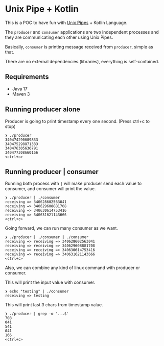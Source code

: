 # Unix Pipe + Kotlin

This is a POC to have fun with  [Unix Pipes](https://www.geeksforgeeks.org/piping-in-unix-or-linux/) + Kotlin Language.

The `producer` and `consumer` applications are two independent processes and they are communicating each other using Unix Pipes.

Basically, `consumer` is printing message received from `producer`, simple as that.

There are no external dependencies (libraries), everything is self-contained.


## Requirements
- Java 17
- Maven 3


## Running producer alone
Producer is going to print timestamp every one second. (Press ctrl+c to stop)
```shell
❯ ./producer
340474290609833
340475298871333
340476305636791
340477308660166
<ctrl+c>
```

## Running producer | consumer
Running both process with `|` will make producer send each value to consumer, and consumer will print the value.
```shell
❯ ./producer | ./consumer
receiving => 340628602563041
receiving => 340629608881708
receiving => 340630614753416
receiving => 340631621143666
<ctrl+c>
```

Going forward, we can run many consumer as we want.
```shell
❯ ./producer | ./consumer | ./consumer
receiving => receiving => 340628602563041
receiving => receiving => 340629608881708
receiving => receiving => 340630614753416
receiving => receiving => 340631621143666
<ctrl+c>
```

Also, we can combine any kind of linux command with producer or consumer.

This will print the input value with consumer.
```shell
❯ echo "testing" | ./consumer
receiving => testing
```

This will print last 3 chars from timestamp value.
```shell
❯ ./producer | grep -o '...$'
708
041
541
041
166
<ctrl+c>
```